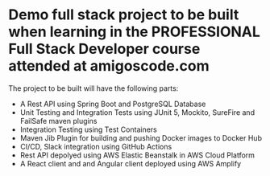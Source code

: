 # Demo full stack project to be built when learning in the PROFESSIONAL Full Stack Developer course attended at amigoscode.com

The project to be built will have the following parts:
- A Rest API using Spring Boot and PostgreSQL Database
- Unit Testing and Integration Tests using JUnit 5, Mockito, SureFire and FailSafe maven plugins
- Integration Testing using Test Containers
- Maven Jib Plugin for building and pushing Docker images to Docker Hub
- CI/CD, Slack integration using GitHub Actions
- Rest API depolyed using AWS Elastic Beanstalk in AWS Cloud Platform
- A React client and and Angular client deployed using AWS Amplify
